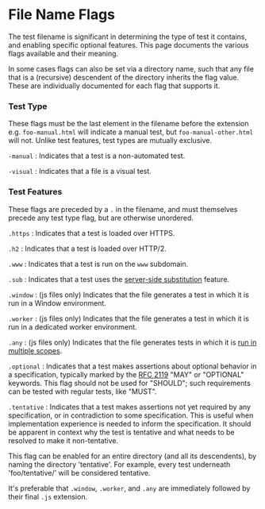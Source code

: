 # File Name Flags

The test filename is significant in determining the type of test it
contains, and enabling specific optional features. This page documents
the various flags available and their meaning.

In some cases flags can also be set via a directory name, such that any file
that is a (recursive) descendent of the directory inherits the flag value.
These are individually documented for each flag that supports it.


### Test Type

These flags must be the last element in the filename before the
extension e.g. `foo-manual.html` will indicate a manual test, but
`foo-manual-other.html` will not. Unlike test features, test types
are mutually exclusive.


`-manual`
 : Indicates that a test is a non-automated test.

`-visual`
 : Indicates that a file is a visual test.


### Test Features

These flags are preceded by a `.` in the filename, and must
themselves precede any test type flag, but are otherwise unordered.


`.https`
 : Indicates that a test is loaded over HTTPS.

 `.h2`
 : Indicates that a test is loaded over HTTP/2.

 `.www`
 : Indicates that a test is run on the `www` subdomain.

`.sub`
 : Indicates that a test uses the [server-side substitution](server-pipes.html#sub)
   feature.

`.window`
 : (js files only) Indicates that the file generates a test in which
    it is run in a Window environment.

`.worker`
 : (js files only) Indicates that the file generates a test in which
    it is run in a dedicated worker environment.

`.any`
 : (js files only) Indicates that the file generates tests in which it
    is [run in multiple scopes](testharness).

`.optional`
 : Indicates that a test makes assertions about optional behavior in a
   specification, typically marked by the [RFC 2119] "MAY" or "OPTIONAL"
   keywords. This flag should not be used for "SHOULD"; such requirements
   can be tested with regular tests, like "MUST".

`.tentative`
 : Indicates that a test makes assertions not yet required by any specification,
   or in contradiction to some specification. This is useful when implementation
   experience is needed to inform the specification. It should be apparent in
   context why the test is tentative and what needs to be resolved to make it
   non-tentative.

   This flag can be enabled for an entire directory (and all its descendents),
   by naming the directory 'tentative'. For example, every test underneath
   'foo/tentative/' will be considered tentative.

It's preferable that `.window`, `.worker`, and `.any` are immediately followed
by their final `.js` extension.

[RFC 2119]: https://tools.ietf.org/html/rfc2119
